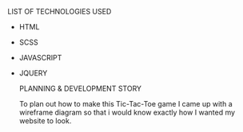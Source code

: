 LIST OF TECHNOLOGIES USED
* HTML
* SCSS
* JAVASCRIPT
* JQUERY

  PLANNING & DEVELOPMENT STORY
  
  To plan out how to make this Tic-Tac-Toe game I came up with a wireframe diagram so that i would know exactly how I      wanted my website to look.
